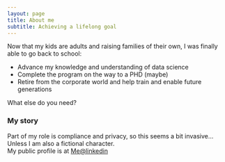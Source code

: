 ```yaml
---
layout: page
title: About me
subtitle: Achieving a lifelong goal
---
```


Now that my kids are adults and raising families of their own, I was finally able to go back to school:

- Advance my knowledge and understanding of data science
- Complete the program on the way to a PHD (maybe)
- Retire from the corporate world and help train and enable future generations

What else do you need?

### My story

Part of my role is compliance and privacy, so this seems a bit invasive...  Unless I am also a fictional character. </br>
My public profile is at <a href="https://www.linkedin.com/in/scott-neill-pdo/" target="_blank">Me@linkedin</a>
